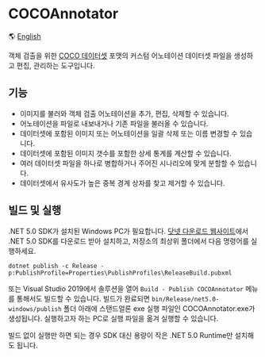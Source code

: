 # COCOAnnotator

🌎 [English](README.en.md)

객체 검출을 위한 [COCO 데이터셋](https://cocodataset.org/) 포맷의 커스텀 어노테이션 데이터셋 파일을 생성하고 편집, 관리하는 도구입니다.

## 기능

* 이미지를 불러와 객체 검출 어노테이션을 추가, 편집, 삭제할 수 있습니다.
* 어노테이션을 파일로 내보내거나 기존 파일을 불러올 수 있습니다.
* 데이터셋에 포함된 이미지 또는 어노테이션을 일괄 삭제 또는 이름 변경할 수 있습니다.
* 데이터셋에 포함된 이미지 갯수를 포함한 상세 통계를 계산할 수 있습니다.
* 여러 데이터셋 파일을 하나로 병합하거나 주어진 시나리오에 맞게 분할할 수 있습니다.
* 데이터셋에서 유사도가 높은 중복 경계 상자를 찾고 제거할 수 있습니다.

## 빌드 및 실행

.NET 5.0 SDK가 설치된 Windows PC가 필요합니다. [닷넷 다운로드 웹사이트](https://dotnet.microsoft.com/download)에서 .NET 5.0 SDK를 다운로드 받아 설치하고, 저장소의 최상위 폴더에서 다음 명령어를 실행하세요.

```
dotnet publish -c Release -p:PublishProfile=Properties\PublishProfiles\ReleaseBuild.pubxml
```

또는 Visual Studio 2019에서 솔루션을 열어 `Build - Publish COCOAnnotator` 메뉴를 통해서도 빌드할 수 있습니다. 빌드가 완료되면 `bin/Release/net5.0-windows/publish` 폴더 아래에 스탠드얼론 exe 실행 파일인 COCOAnnotator.exe가 생성됩니다. 실행하고자 하는 PC로 실행 파일을 옮겨 실행할 수 있습니다.

빌드 없이 실행만 하면 되는 경우 SDK 대신 용량이 작은 .NET 5.0 Runtime만 설치해도 됩니다.
